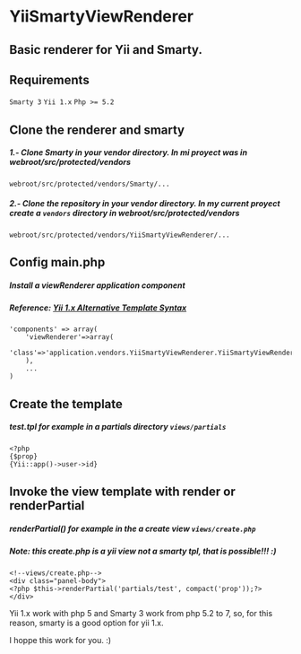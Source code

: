 # YiiSmartyViewRenderer
## Basic renderer for Yii and Smarty.
## Requirements
`Smarty 3`
`Yii 1.x`
`Php >= 5.2`
## Clone the renderer and smarty
##### 1.- Clone Smarty in your vendor directory. In mi proyect was in webroot/src/protected/vendors
```
webroot/src/protected/vendors/Smarty/...
```

##### 2.- Clone the repository in your vendor directory. In my current proyect create a `vendors` directory in webroot/src/protected/vendors
```
webroot/src/protected/vendors/YiiSmartyViewRenderer/...
```

## Config main.php
##### Install a viewRenderer application component
##### Reference: [Yii 1.x Alternative Template Syntax](https://www.yiiframework.com/doc/guide/1.1/es/topics.prado) 
```
'components' => array(
    'viewRenderer'=>array(
                'class'=>'application.vendors.YiiSmartyViewRenderer.YiiSmartyViewRenderer',
    ),
    ...
)
```
## Create the template
##### test.tpl for example in a partials directory `views/partials`
```
<?php
{$prop}
{Yii::app()->user->id}
```

## Invoke the view template with render or renderPartial
##### renderPartial() for example in the a create view `views/create.php`
##### Note: this create.php is a yii view not a smarty tpl, that is possible!!! :)
```
<!--views/create.php-->
<div class="panel-body">
<?php $this->renderPartial('partials/test', compact('prop'));?>
</div>
```

Yii 1.x work with php 5 and Smarty 3 work from php 5.2 to 7, so, for this reason, smarty is a good option for yii 1.x.

I hoppe this work for you. :)

